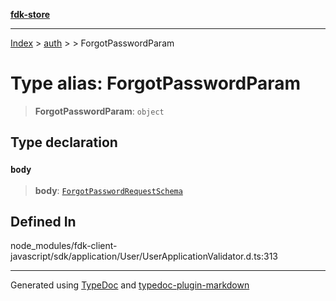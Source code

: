 [**fdk-store**](../../../README.md)
***

[Index](../../../API.md) > [auth](../../README.md) > [<internal>](../README.md) > ForgotPasswordParam

# Type alias: ForgotPasswordParam

> **ForgotPasswordParam**: `object`

## Type declaration

### `body`

> **body**: [`ForgotPasswordRequestSchema`](type-alias.ForgotPasswordRequestSchema.md)

## Defined In

node\_modules/fdk-client-javascript/sdk/application/User/UserApplicationValidator.d.ts:313

***
Generated using [TypeDoc](https://typedoc.org/) and [typedoc-plugin-markdown](https://www.npmjs.com/package/typedoc-plugin-markdown)
